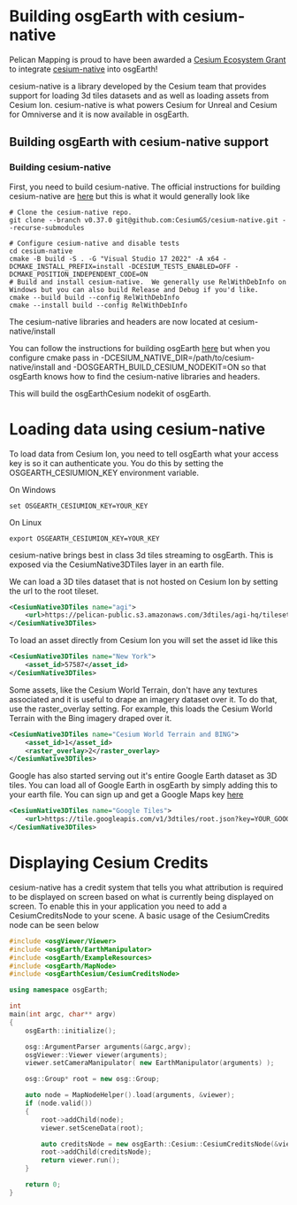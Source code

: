 
# Building osgEarth with cesium-native

Pelican Mapping is proud to have been awarded a [Cesium Ecosystem Grant](https://cesium.com/cesium-ecosystem-grants/) to integrate [cesium-native](https://github.com/CesiumGS/cesium-native) into osgEarth!

cesium-native is a library developed by the Cesium team that provides support for loading 3d tiles datasets and as well as loading assets from Cesium Ion.  cesium-native is what powers Cesium for Unreal and Cesium for Omniverse and it is now available in osgEarth.

## Building osgEarth with cesium-native support

### Building cesium-native
First, you need to build cesium-native.  The official instructions for building cesium-native are [here](https://github.com/CesiumGS/cesium-native) but this is what it would generally look like
```
# Clone the cesium-native repo.
git clone --branch v0.37.0 git@github.com:CesiumGS/cesium-native.git --recurse-submodules

# Configure cesium-native and disable tests
cd cesium-native
cmake -B build -S . -G "Visual Studio 17 2022" -A x64 -DCMAKE_INSTALL_PREFIX=install -DCESIUM_TESTS_ENABLED=OFF -DCMAKE_POSITION_INDEPENDENT_CODE=ON
# Build and install cesium-native.  We generally use RelWithDebInfo on Windows but you can also build Release and Debug if you'd like.
cmake --build build --config RelWithDebInfo
cmake --install build --config RelWithDebInfo
```

The cesium-native libraries and headers are now located at cesium-native/install

You can follow the instructions for building osgEarth [here](install.html) but when you configure cmake pass in -DCESIUM_NATIVE_DIR=/path/to/cesium-native/install and -DOSGEARTH_BUILD_CESIUM_NODEKIT=ON so that osgEarth knows how to find the cesium-native libraries and headers.

This will build the osgEarthCesium nodekit of osgEarth.

# Loading data using cesium-native
To load data from Cesium Ion, you need to tell osgEarth what your access key is so it can authenticate you.  You do this by setting the OSGEARTH_CESIUMION_KEY environment variable.

On Windows
```
set OSGEARTH_CESIUMION_KEY=YOUR_KEY
```

On Linux
```
export OSGEARTH_CESIUMION_KEY=YOUR_KEY
```

cesium-native brings best in class 3d tiles streaming to osgEarth.  This is exposed via the CesiumNative3DTiles layer in an earth file.

We can load a 3D tiles dataset that is not hosted on Cesium Ion by setting the url to the root tileset.
```xml
<CesiumNative3DTiles name="agi">
    <url>https://pelican-public.s3.amazonaws.com/3dtiles/agi-hq/tileset.json</url>
</CesiumNative3DTiles>
```

To load an asset directly from Cesium Ion you will set the asset id like this
```xml
<CesiumNative3DTiles name="New York">
    <asset_id>57587</asset_id>
</CesiumNative3DTiles>
```

Some assets, like the Cesium World Terrain, don't have any textures associated and it is useful to drape an 
imagery dataset over it.  To do that, use the raster_overlay setting.  For example, this loads the Cesium World Terrain with the Bing imagery draped over it.
```xml
<CesiumNative3DTiles name="Cesium World Terrain and BING">
    <asset_id>1</asset_id>
    <raster_overlay>2</raster_overlay>
</CesiumNative3DTiles>
```

Google has also started serving out it's entire Google Earth dataset as 3D tiles.  You can load all of Google Earth in osgEarth by simply adding this to your earth file.  You can sign up and get a Google Maps key [here](https://developers.google.com/maps/documentation/embed/get-api-key)
```xml
<CesiumNative3DTiles name="Google Tiles">
    <url>https://tile.googleapis.com/v1/3dtiles/root.json?key=YOUR_GOOGLE_MAPS_KEY</url>
</CesiumNative3DTiles>
```


# Displaying Cesium Credits
cesium-native has a credit system that tells you what attribution is required to be displayed on screen based on what is currently being displayed on screen.  To enable this in your application you need to add a 
CesiumCreditsNode to your scene.  A basic usage of the CesiumCredits node can be seen below

```c++
#include <osgViewer/Viewer>
#include <osgEarth/EarthManipulator>
#include <osgEarth/ExampleResources>
#include <osgEarth/MapNode>
#include <osgEarthCesium/CesiumCreditsNode>

using namespace osgEarth;

int
main(int argc, char** argv)
{
    osgEarth::initialize();

    osg::ArgumentParser arguments(&argc,argv);
    osgViewer::Viewer viewer(arguments);
    viewer.setCameraManipulator( new EarthManipulator(arguments) );

    osg::Group* root = new osg::Group;

    auto node = MapNodeHelper().load(arguments, &viewer);
    if (node.valid())
    {
        root->addChild(node);
        viewer.setSceneData(root);

        auto creditsNode = new osgEarth::Cesium::CesiumCreditsNode(&viewer);
        root->addChild(creditsNode);
        return viewer.run();
    }

    return 0;
}
```
